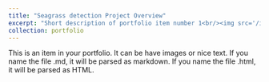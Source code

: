 ```yaml
---
title: "Seagrass detection Project Overview"
excerpt: "Short description of portfolio item number 1<br/><img src='/images/PTSD_diagnosis.png'>"
collection: portfolio
---
```


This is an item in your portfolio. It can be have images or nice text. If you name the file .md, it will be parsed as markdown. If you name the file .html, it will be parsed as HTML. 
